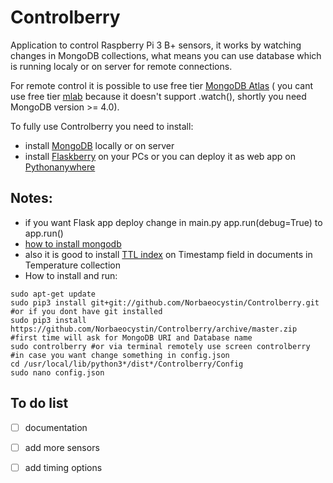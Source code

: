 # Controlberry
Application to control Raspberry Pi 3 B+ sensors,
it works by watching changes in MongoDB collections, what means you can use database which is running localy or on server for remote connections.
 
 For remote control it is possible to use free tier [MongoDB Atlas](https://www.mongodb.com/cloud/atlas) ( you cant use free tier [mlab](https://mlab.com/) because it doesn't support .watch(), shortly you need MongoDB version >= 4.0).
 
To fully use Controlberry you need to install:
  * install [MongoDB](https://docs.mongodb.com/manual/installation/) locally or on server
  * install [Flaskberry](https://github.com/Norbaeocystin/Flaskberry) on your PCs or you can deploy it as web app on [Pythonanywhere](https://www.pythonanywhere.com/)
 
 ## Notes:
   * if you want Flask app deploy change in main.py app.run(debug=True) to app.run()
   * [how to install mongodb](https://docs.mongodb.com/manual/installation/)
   * also it is good to install [TTL index](https://docs.mongodb.com/manual/core/index-ttl/) on Timestamp field in documents in Temperature collection
   * How to install and run:
``` 
sudo apt-get update
sudo pip3 install git+git://github.com/Norbaeocystin/Controlberry.git
#or if you dont have git installed
sudo pip3 install https://github.com/Norbaeocystin/Controlberry/archive/master.zip
#first time will ask for MongoDB URI and Database name 
sudo controlberry #or via terminal remotely use screen controlberry
#in case you want change something in config.json
cd /usr/local/lib/python3*/dist*/Controlberry/Config
sudo nano config.json
```
 
 ## To do list
 - [ ] documentation
 - [ ] add more sensors
 - [ ] add timing options

